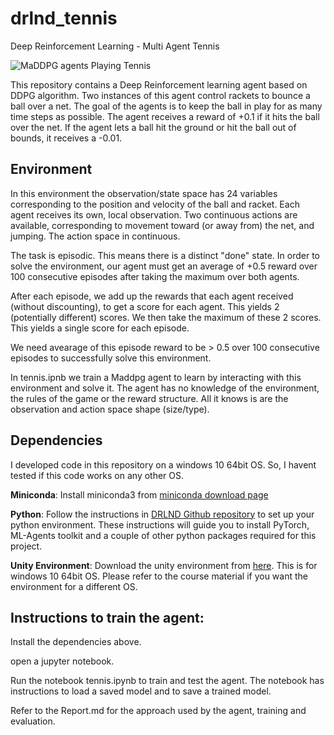 # drlnd_tennis
Deep Reinforcement Learning - Multi Agent Tennis

![MaDDPG agents Playing Tennis](https://video.udacity-data.com/topher/2018/May/5af7955a_tennis/tennis.png)

This repository contains a Deep Reinforcement learning agent based on DDPG algorithm. Two instances of this agent control rackets to bounce a ball over a net. The goal of the agents is to keep the ball in play for as many time steps as possible. The agent receives a reward of +0.1 if it hits the ball over the net. If the agent lets a ball hit the ground or hit the ball out of bounds, it receives a -0.01.

## Environment
In this environment the observation/state space has 24 variables corresponding to the position and velocity of the ball and racket. Each agent receives its own, local observation. Two continuous actions are available, corresponding to movement toward (or away from) the net, and jumping. The action space in continuous.

The task is episodic. This means there is a distinct "done" state. In order to solve the environment, our agent must get an average of +0.5 reward over 100 consecutive episodes after taking the maximum over both agents.

After each episode, we add up the rewards that each agent received (without discounting), to get a score for each agent. This yields 2 (potentially different) scores. We then take the maximum of these 2 scores. This yields a single score for each episode.

We need avearage of this episode reward to be > 0.5 over 100 consecutive episodes to successfully solve this environment.

In tennis.ipnb we train a Maddpg agent to learn by interacting with this environment and solve it. The agent has no knowledge of the environment, the rules of the game or the reward structure. All it knows is are the observation and action space shape (size/type).

## Dependencies
I developed code in this repository on a windows 10 64bit OS. So, I havent tested if this code works on any other OS.

**Miniconda**: Install miniconda3 from [miniconda download page](https://docs.conda.io/en/latest/miniconda.html)

**Python**: Follow the instructions in [DRLND Github repository](https://github.com/udacity/deep-reinforcement-learning#dependencies) to set up your python environment. These instructions will guide you to install PyTorch, ML-Agents toolkit and a couple of other python packages required for this project.

**Unity Environment**: Download the unity environment from [here](https://s3-us-west-1.amazonaws.com/udacity-drlnd/P3/Tennis/Tennis_Windows_x86_64.zip). This is for windows 10 64bit OS. Please refer to the course material if you want the environment for a different OS.

## Instructions to train the agent:
Install the dependencies above.

open a jupyter notebook.

Run the notebook tennis.ipynb to train and test the agent. The notebook has instructions to load a saved model and to save a trained model.

Refer to the Report.md for the approach used by the agent, training and evaluation.
